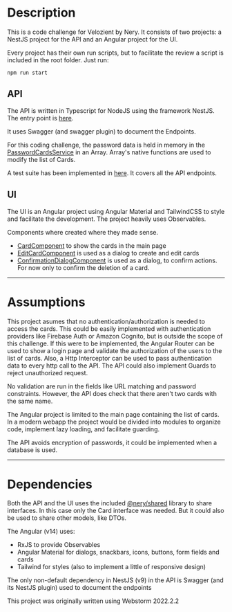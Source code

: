 Description
===

This is a code challenge for Velozient by Nery.
It consists of two projects: a NestJS project for the API and an Angular project for the UI.

Every project has their own run scripts, but to facilitate the review a script is included in the root folder. Just run:
```
npm run start
```

**API**
--
The API is written in Typescript for NodeJS using the framework NestJS.
The entry point is [here](./api/src/main.ts).


It uses Swagger (and swagger plugin) to document the Endpoints.

For this coding challenge, the password data is held in memory in the [PasswordCardsService](./api/src/password-cards.service.ts) in
an Array. Array's native functions are used to modify the list of Cards.

A test suite has been implemented in [here](api/src/app.controller.spec.ts). It covers all the API endpoints.


**UI**
--
The UI is an Angular project using Angular Material and TailwindCSS to style and facilitate the development.
The project heavily uses Observables.

Components where created where they made sense. 
- [CardComponent](ui/src/app/components/card/card.component.ts) to show the cards in the main page
- [EditCardComponent](ui/src/app/components/edit-card/edit-card.component.ts) is used as a dialog to create and edit cards
- [ConfirmationDialogComponent](ui/src/app/components/confirmation-dialog/confirmation-dialog.component.ts) is used as a 
dialog, to confirm actions. For now only to confirm the deletion of a card.



---

Assumptions
===
This project asumes that no authentication/authorization is needed to access the cards. This could be easily implemented
with authentication providers like Firebase Auth or Amazon Cognito, but is outside the scope of this challenge.
If this were to be implemented, the Angular Router can be used to show a login page and validate the authorization of the
users to the list of cards. Also, a Http Interceptor can be used to pass authentication data to every http call to the API.
 The API could also implement Guards to reject unauthorized request.

No validation are run in the fields like URL matching and password constraints. However, the API does check that there aren't
two cards with the same name.

The Angular project is limited to the main page containing the list of cards. In a modern webapp the project would be
divided into modules to organize code, implement lazy loading, and facilitate guarding.

The API avoids encryption of passwords, it could be implemented when a database is used.



---
Dependencies
=
Both the API and the UI uses the included [@nery/shared](shared/index.ts) library to share interfaces. In this case only the Card
interface was needed. But it could also be used to share other models, like DTOs.

The Angular (v14) uses:
- RxJS to provide Observables
- Angular Material for dialogs, snackbars, icons, buttons, form fields and cards
- Tailwind for styles (also to implement a little of responsive design)

The only non-default dependency in NestJS (v9) in the API is Swagger (and its NestJS plugin) used to document the endpoints

This project was originally written using Webstorm 2022.2.2
